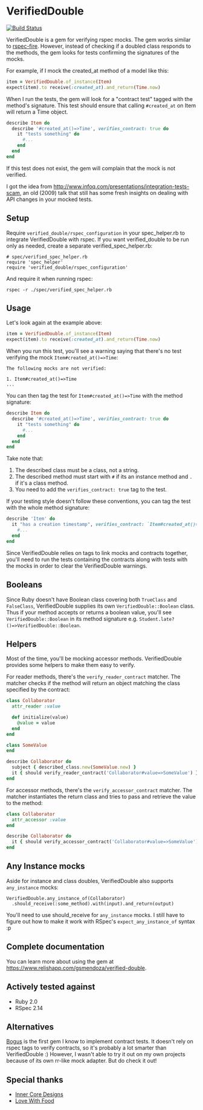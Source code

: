 # VerifiedDouble

[![Build Status](https://travis-ci.org/gsmendoza/verified_double.png)](https://travis-ci.org/gsmendoza/verified_double)

VerifiedDouble is a gem for verifying rspec mocks. The gem works similar to [rspec-fire](https://github.com/xaviershay/rspec-fire). However, instead of checking if a doubled class responds to the methods, the gem looks for tests confirming the signatures of the mocks.

For example, if I mock the created_at method of a model like this:

```ruby
item = VerifiedDouble.of_instance(Item)
expect(item).to receive(:created_at).and_return(Time.now)
```

When I run the tests, the gem will look for a "contract test" tagged with the method's signature. This test should ensure that calling `#created_at` on Item will return a Time object.

```ruby
describe Item do
  describe '#created_at()=>Time', verifies_contract: true do
    it "tests something" do
      #...
    end
  end
end
```

If this test does not exist, the gem will complain that the mock is not verified.

I got the idea from http://www.infoq.com/presentations/integration-tests-scam, an old (2009) talk that still has some fresh insights on dealing with API changes in your mocked tests.

## Setup

Require `verified_double/rspec_configuration` in your spec_helper.rb to integrate VerifiedDouble with rspec. If you want verified_double to be run only as needed, create a separate verified_spec_helper.rb:

```
# spec/verified_spec_helper.rb
require 'spec_helper'
require 'verified_double/rspec_configuration'
```

And require it when running rspec:

    rspec -r ./spec/verified_spec_helper.rb

## Usage

Let's look again at the example above:

```ruby
item = VerifiedDouble.of_instance(Item)
expect(item).to receive(:created_at).and_return(Time.now)
```

When you run this test, you'll see a warning saying that there's no test verifying the mock `Item#created_at()=>Time`:

```
The following mocks are not verified:

1. Item#created_at()=>Time
...

```

You can then tag the test for `Item#created_at()=>Time` with the method signature:

```ruby
describe Item do
  describe '#created_at()=>Time', verifies_contract: true do
    it "tests something" do
      #...
    end
  end
end
```

Take note that:

1. The described class must be a class, not a string.
2. The described method must start with `#` if its an instance method and `.` if it's a class method.
3. You need to add the `verifies_contract: true` tag to the test.

If your testing style doesn't follow these conventions, you can tag the test with the whole method signature:

```ruby
describe 'Item' do
  it "has a creation timestamp", verifies_contract: `Item#created_at()=>Time` do
    #...
  end
end
```

Since VerifiedDouble relies on tags to link mocks and contracts together, you'll
need to run the tests containing the contracts along with tests with the mocks in
order to clear the VerifiedDouble warnings.

## Booleans

Since Ruby doesn't have Boolean class covering both `TrueClass` and `FalseClass`,
VerifiedDouble supplies its own `VerifiedDouble::Boolean` class. Thus if your method
accepts or returns a boolean value, you'll see `VerifiedDouble::Boolean` in its
method signature e.g. `Student.late?()=>VerifiedDouble::Boolean`.

## Helpers

Most of the time, you'll be mocking accessor methods. VerifiedDouble provides some
helpers to make them easy to verify.

For reader methods, there's the `verify_reader_contract` matcher. The matcher checks
if the method will return an object matching the class specified by the contract:

```ruby
class Collaborator
  attr_reader :value

  def initialize(value)
    @value = value
  end
end

class SomeValue
end

describe Collaborator do
  subject { described_class.new(SomeValue.new) }
  it { should verify_reader_contract('Collaborator#value=>SomeValue') }
end
```

For accessor methods, there's the `verify_accessor_contract` matcher. The matcher
instantiates the return class and tries to pass and retrieve the value
to the method:

```ruby
class Collaborator
  attr_accessor :value
end

describe Collaborator do
  it { should verify_accessor_contract('Collaborator#value=>SomeValue') }
end
```

## Any Instance mocks

Aside for instance and class doubles, VerifiedDouble also supports `any_instance` mocks:

```
VerifiedDouble.any_instance_of(Collaborator)
  .should_receive(:some_method).with(input).and_return(output)
```

You'll need to use should_receive for `any_instance` mocks. I still have to figure
out how to make it work with RSpec's `expect_any_instance_of` syntax :p

## Complete documentation

You can learn more about using the gem at https://www.relishapp.com/gsmendoza/verified-double.

## Actively tested against

* Ruby 2.0
* RSpec 2.14

## Alternatives

[Bogus](https://www.relishapp.com/bogus/bogus/v/0-0-3/docs/) is the first gem I know to implement contract tests. It doesn't rely on rspec tags to verify contracts, so it's probably a lot smarter than VerifiedDouble :) However, I wasn't able to try it out on my own projects because of its own rr-like mock adapter. But do check it out!

## Special thanks

* [Inner Core Designs](http://icdesign.com.au)
* [Love With Food](https://lovewithfood.com)
